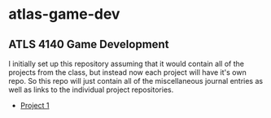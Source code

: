 # atlas-game-dev
## ATLS 4140 Game Development
I initially set up this repository assuming that it would contain all of the projects from the class, but instead now each project will have it's own repo. So this repo will just contain all of the miscellaneous journal entries as well as links to the individual project repositories. 
* [Project 1](https://github.com/cyuun/atlas-gamedev-shmup)

